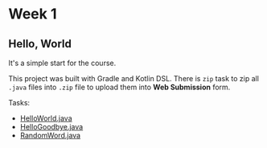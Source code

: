 # Week 1
## Hello, World
It's a simple start for the course.

This project was built with Gradle and Kotlin DSL.
There is `zip` task to zip all `.java` files into `.zip` file to upload them into **Web Submission** form.

Tasks:
* [HelloWorld.java](/hello-world/src/main/java/HelloWorld.java)
* [HelloGoodbye.java](/hello-world/src/main/java/HelloGoodbye.java)
* [RandomWord.java](/hello-world/src/main/java/RandomWord.java)

